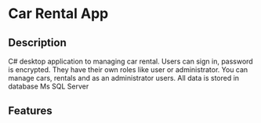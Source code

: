# Car Rental App

## Description

C# desktop application to managing car rental. Users can sign in, password is encrypted. They have their own roles like user or administrator. 
You can manage cars, rentals and as an administrator users. All data is stored in database Ms SQL Server

## Features


